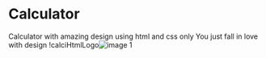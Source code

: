 # Calculator
Calculator with amazing design using html and css only You just fall in love with design
!calciHtmlLogo![image 1](https://github.com/Girija2104/Calculator/assets/152016844/c1f84d11-38a0-4087-b9ac-4838264fc916)
